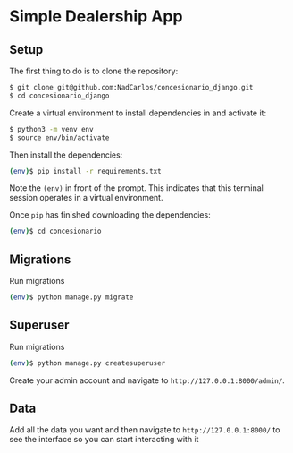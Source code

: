 # Simple Dealership App

## Setup

The first thing to do is to clone the repository:

```sh
$ git clone git@github.com:NadCarlos/concesionario_django.git
$ cd concesionario_django
```

Create a virtual environment to install dependencies in and activate it:

```sh
$ python3 -m venv env
$ source env/bin/activate
```

Then install the dependencies:

```sh
(env)$ pip install -r requirements.txt
```
Note the `(env)` in front of the prompt. This indicates that this terminal
session operates in a virtual environment.

Once `pip` has finished downloading the dependencies:
```sh
(env)$ cd concesionario
```

## Migrations
Run migrations

```sh
(env)$ python manage.py migrate
```

## Superuser
Run migrations

```sh
(env)$ python manage.py createsuperuser
```

Create your admin account and navigate to `http://127.0.0.1:8000/admin/`.

## Data
Add all the data you want and then navigate to `http://127.0.0.1:8000/` to see the interface so you
can start interacting with it

